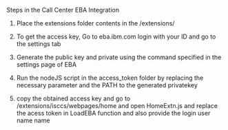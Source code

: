 Steps in the Call Center EBA Integration

1) Place the extensions folder contents  in the <CallCenter Installation Path>/extensions/

2) To get the access key, Go to eba.ibm.com login with your ID and go to the settings tab

3) Generate the public key and private using the command specified in the settings page of EBA

4) Run the nodeJS script in the access_token folder by replacing the necessary parameter and the PATH to the generated privatekey

5) copy the obtained access key and go to <OMS Installation folder>/extensions/isccs/webpages/home and open HomeExtn.js and replace the acess token in LoadEBA function and also provide the login user name name


